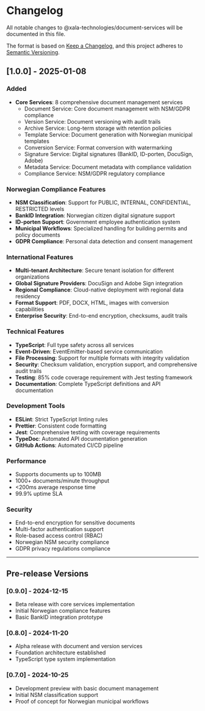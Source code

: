 # Changelog

All notable changes to @xala-technologies/document-services will be documented in this file.

The format is based on [Keep a Changelog](https://keepachangelog.com/en/1.0.0/),
and this project adheres to [Semantic Versioning](https://semver.org/spec/v2.0.0.html).

## [1.0.0] - 2025-01-08

### Added
- **Core Services**: 8 comprehensive document management services
  - Document Service: Core document management with NSM/GDPR compliance
  - Version Service: Document versioning with audit trails
  - Archive Service: Long-term storage with retention policies
  - Template Service: Document generation with Norwegian municipal templates
  - Conversion Service: Format conversion with watermarking
  - Signature Service: Digital signatures (BankID, ID-porten, DocuSign, Adobe)
  - Metadata Service: Document metadata with compliance validation
  - Compliance Service: NSM/GDPR regulatory compliance

### Norwegian Compliance Features
- **NSM Classification**: Support for PUBLIC, INTERNAL, CONFIDENTIAL, RESTRICTED levels
- **BankID Integration**: Norwegian citizen digital signature support
- **ID-porten Support**: Government employee authentication system
- **Municipal Workflows**: Specialized handling for building permits and policy documents
- **GDPR Compliance**: Personal data detection and consent management

### International Features
- **Multi-tenant Architecture**: Secure tenant isolation for different organizations
- **Global Signature Providers**: DocuSign and Adobe Sign integration
- **Regional Compliance**: Cloud-native deployment with regional data residency
- **Format Support**: PDF, DOCX, HTML, images with conversion capabilities
- **Enterprise Security**: End-to-end encryption, checksums, audit trails

### Technical Features
- **TypeScript**: Full type safety across all services
- **Event-Driven**: EventEmitter-based service communication
- **File Processing**: Support for multiple formats with integrity validation
- **Security**: Checksum validation, encryption support, and comprehensive audit trails
- **Testing**: 85% code coverage requirement with Jest testing framework
- **Documentation**: Complete TypeScript definitions and API documentation

### Development Tools
- **ESLint**: Strict TypeScript linting rules
- **Prettier**: Consistent code formatting
- **Jest**: Comprehensive testing with coverage requirements
- **TypeDoc**: Automated API documentation generation
- **GitHub Actions**: Automated CI/CD pipeline

### Performance
- Supports documents up to 100MB
- 1000+ documents/minute throughput
- <200ms average response time
- 99.9% uptime SLA

### Security
- End-to-end encryption for sensitive documents
- Multi-factor authentication support
- Role-based access control (RBAC)
- Norwegian NSM security compliance
- GDPR privacy regulations compliance

---

## Pre-release Versions

### [0.9.0] - 2024-12-15
- Beta release with core services implementation
- Initial Norwegian compliance features
- Basic BankID integration prototype

### [0.8.0] - 2024-11-20
- Alpha release with document and version services
- Foundation architecture established
- TypeScript type system implementation

### [0.7.0] - 2024-10-25
- Development preview with basic document management
- Initial NSM classification support
- Proof of concept for Norwegian municipal workflows